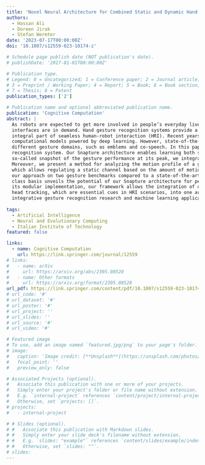 ```yaml
---
title: 'Novel Neural Architecture for Combined Static and Dynamic Hand Gesture Recognition'
authors:
  - Hassan Ali
  - Doreen Jirak
  - Stefan Wermter
date: '2023-07-17T00:00:00Z'
doi: '10.1007/s12559-023-10174-z'

# Schedule page publish date (NOT publication's date).
# publishDate: '2017-01-01T00:00:00Z'

# Publication type.
# Legend: 0 = Uncategorized; 1 = Conference paper; 2 = Journal article;
# 3 = Preprint / Working Paper; 4 = Report; 5 = Book; 6 = Book section;
# 7 = Thesis; 8 = Patent
publication_types: ['2']

# Publication name and optional abbreviated publication name.
publication: 'Cognitive Computation'
abstract: |
  As robots are expected to get more involved in people’s everyday lives, frameworks that enable intuitive user
  interfaces are in demand. Hand gesture recognition systems provide a natural way of communication and, thus, are an
  integral part of seamless human-robot interaction (HRI). Recent years have witnessed an immense evolution of
  computational models powered by deep learning. However, state-of-the-art models fall short of expanding across
  different gesture domains, such as emblems and co-speech. In this paper, we propose a novel hybrid hand gesture
  recognition system. Our Snapture architecture enables learning both static and dynamic gestures: by capturing a
  so-called snapshot of the gesture performance at its peak, we integrate the hand pose and the dynamic movement.
  Moreover, we present a method for analyzing the motion profile of a gesture to uncover its dynamic characteristics,
  which allows regulating a static channel based on the amount of motion. Our evaluation demonstrates the superiority of
  our approach on two gesture benchmarks compared to a state-of-the-art CNNLSTM baseline. Our analysis on a gesture
  class basis unveils the potential of our Snapture architecture for performance improvements using RGB data. Thanks to
  its modular implementation, our framework allows the integration of other multimodal data, like facial expressions and
  head tracking, which are essential cues in HRI scenarios, into one architecture. Thus, our work contributes both to
  integrative gesture recognition research and machine learning applications for non-verbal communication with robots.
  
tags:
  - Artificial Intelligence
  - Neural and Evolutionary Computing
  - Italian Institute of Technology
featured: false

links:
  - name: Cognitive Computation
    url: https://link.springer.com/journal/12559
# links:
#   - name: arXiv
#     url: https://arxiv.org/abs/2305.08528
#   - name: Other formats
#     url: https://arxiv.org/format/2305.08528
url_pdf: https://link.springer.com/content/pdf/10.1007/s12559-023-10174-z.pdf
# url_code: '#'
# url_dataset: '#'
# url_poster: '#'
# url_project: ''
# url_slides: ''
# url_source: '#'
# url_video: '#'

# Featured image
# To use, add an image named `featured.jpg/png` to your page's folder.
# image:
#   caption: 'Image credit: [**Unsplash**](https://unsplash.com/photos/s9CC2SKySJM)'
#   focal_point: ''
#   preview_only: false

# Associated Projects (optional).
#   Associate this publication with one or more of your projects.
#   Simply enter your project's folder or file name without extension.
#   E.g. `internal-project` references `content/project/internal-project/index.md`.
#   Otherwise, set `projects: []`.
# projects:
#   - internal-project

# # Slides (optional).
# #   Associate this publication with Markdown slides.
# #   Simply enter your slide deck's filename without extension.
# #   E.g. `slides: "example"` references `content/slides/example/index.md`.
# #   Otherwise, set `slides: ""`.
# slides:
---
```


